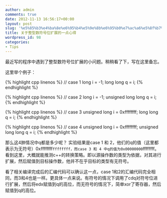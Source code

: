 ```yaml
---
author: admin
comments: true
date: 2012-11-13 16:56:17+00:00
layout: post
slug: '%e5%85%b3%e4%ba%8e%e6%95%b4%e5%9e%8b%e6%95%b0%e7%ac%a6%e5%8f%b7%e4%bd%8d%e6%89%a9%e5%b1%95%e7%9a%84%e4%b8%80%e7%82%b9%e5%bf%83%e5%be%97'
title: 关于整型数符号位扩展的一点心得
wordpress_id: 98
categories:
- Tips
---
```


最近写的程序中遇到了整型数符号位扩展的小问题。稍稍看了下，写在这里备忘。

这里举个例子：

{% highlight cpp linenos %}
// case 1
long i = -1;
long long q = i;
 {% endhighlight %}


{% highlight cpp linenos %}
// case 2
long i = -1;
unsigned long long q = i;
 {% endhighlight %}


{% highlight cpp linenos %}
// case 3
unsigned long i = 0xffffffff;
long long q = i;
 {% endhighlight %}


{% highlight cpp linenos %}
// case 4
unsigned long i = 0xffffffff;
unsigned long long q = i;
 {% endhighlight %}

那么这4肿情况中q都是多少呢？
实验结果是case 1 和 2，他们的q的值（这里都表示为无符号）0xffffffff`ffffffff，而case 3 和 4 中q的值为0x00000000`ffffffff。
看到这里，大概就能推测c++的转换策略。即以源操作数的类型为依据，对其进行扩展，然后赋值到目标操作数，他并不在乎目标的类型有无符号。

看了相关编译完成后的汇编代码可以确认这一点，case 1和2的汇编代码完全相同，而3和4也是一样。更具体一点来说。有符号的情况下调用了cdq对符号位进行扩展，然后将edx赋值到q的高位，而无符号的情况下，简单xor了寄存器，然后赋值到q的高位。


